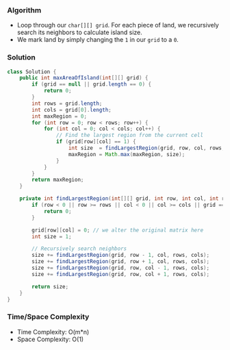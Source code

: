 ### Algorithm

- Loop through our `char[][] grid`. For each piece of land, we recursively search its neighbors to calculate island size.
- We mark land by simply changing the `1` in our `grid` to a `0`.

### Solution

```java
class Solution {
    public int maxAreaOfIsland(int[][] grid) {
        if (grid == null || grid.length == 0) {
            return 0;
        }
        int rows = grid.length;
        int cols = grid[0].length;
        int maxRegion = 0;
        for (int row = 0; row < rows; row++) {
            for (int col = 0; col < cols; col++) {
                // Find the largest region from the current cell
                if (grid[row][col] == 1) {
                    int size  = findLargestRegion(grid, row, col, rows, cols);
                    maxRegion = Math.max(maxRegion, size);
                }
            }
        }
        return maxRegion;
    }

    private int findLargestRegion(int[][] grid, int row, int col, int rows, int cols) {
        if (row < 0 || row >= rows || col < 0 || col >= cols || grid == null || grid[row][col] == 0) {
            return 0;
        }

        grid[row][col] = 0; // we alter the original matrix here
        int size = 1;

        // Recursively search neighbors
        size += findLargestRegion(grid, row - 1, col, rows, cols);
        size += findLargestRegion(grid, row + 1, col, rows, cols);
        size += findLargestRegion(grid, row, col - 1, rows, cols);
        size += findLargestRegion(grid, row, col + 1, rows, cols);

        return size;
    }
}
```

### Time/Space Complexity

- Time Complexity: O(m*n)
- Space Complexity: O(1)
